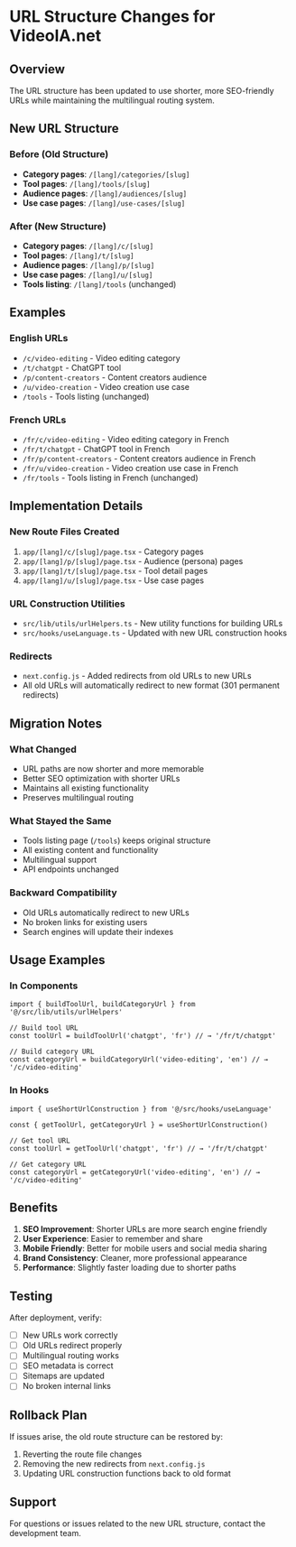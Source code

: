 # URL Structure Changes for VideoIA.net

## Overview

The URL structure has been updated to use shorter, more SEO-friendly URLs while maintaining the multilingual routing system.

## New URL Structure

### Before (Old Structure)
- **Category pages**: `/[lang]/categories/[slug]`
- **Tool pages**: `/[lang]/tools/[slug]`
- **Audience pages**: `/[lang]/audiences/[slug]`
- **Use case pages**: `/[lang]/use-cases/[slug]`

### After (New Structure)
- **Category pages**: `/[lang]/c/[slug]`
- **Tool pages**: `/[lang]/t/[slug]`
- **Audience pages**: `/[lang]/p/[slug]`
- **Use case pages**: `/[lang]/u/[slug]`
- **Tools listing**: `/[lang]/tools` (unchanged)

## Examples

### English URLs
- `/c/video-editing` - Video editing category
- `/t/chatgpt` - ChatGPT tool
- `/p/content-creators` - Content creators audience
- `/u/video-creation` - Video creation use case
- `/tools` - Tools listing (unchanged)

### French URLs
- `/fr/c/video-editing` - Video editing category in French
- `/fr/t/chatgpt` - ChatGPT tool in French
- `/fr/p/content-creators` - Content creators audience in French
- `/fr/u/video-creation` - Video creation use case in French
- `/fr/tools` - Tools listing in French (unchanged)

## Implementation Details

### New Route Files Created
1. `app/[lang]/c/[slug]/page.tsx` - Category pages
2. `app/[lang]/p/[slug]/page.tsx` - Audience (persona) pages
3. `app/[lang]/t/[slug]/page.tsx` - Tool detail pages
4. `app/[lang]/u/[slug]/page.tsx` - Use case pages

### URL Construction Utilities
- `src/lib/utils/urlHelpers.ts` - New utility functions for building URLs
- `src/hooks/useLanguage.ts` - Updated with new URL construction hooks

### Redirects
- `next.config.js` - Added redirects from old URLs to new URLs
- All old URLs will automatically redirect to new format (301 permanent redirects)

## Migration Notes

### What Changed
- URL paths are now shorter and more memorable
- Better SEO optimization with shorter URLs
- Maintains all existing functionality
- Preserves multilingual routing

### What Stayed the Same
- Tools listing page (`/tools`) keeps original structure
- All existing content and functionality
- Multilingual support
- API endpoints unchanged

### Backward Compatibility
- Old URLs automatically redirect to new URLs
- No broken links for existing users
- Search engines will update their indexes

## Usage Examples

### In Components
```tsx
import { buildToolUrl, buildCategoryUrl } from '@/src/lib/utils/urlHelpers'

// Build tool URL
const toolUrl = buildToolUrl('chatgpt', 'fr') // → '/fr/t/chatgpt'

// Build category URL
const categoryUrl = buildCategoryUrl('video-editing', 'en') // → '/c/video-editing'
```

### In Hooks
```tsx
import { useShortUrlConstruction } from '@/src/hooks/useLanguage'

const { getToolUrl, getCategoryUrl } = useShortUrlConstruction()

// Get tool URL
const toolUrl = getToolUrl('chatgpt', 'fr') // → '/fr/t/chatgpt'

// Get category URL
const categoryUrl = getCategoryUrl('video-editing', 'en') // → '/c/video-editing'
```

## Benefits

1. **SEO Improvement**: Shorter URLs are more search engine friendly
2. **User Experience**: Easier to remember and share
3. **Mobile Friendly**: Better for mobile users and social media sharing
4. **Brand Consistency**: Cleaner, more professional appearance
5. **Performance**: Slightly faster loading due to shorter paths

## Testing

After deployment, verify:
- [ ] New URLs work correctly
- [ ] Old URLs redirect properly
- [ ] Multilingual routing works
- [ ] SEO metadata is correct
- [ ] Sitemaps are updated
- [ ] No broken internal links

## Rollback Plan

If issues arise, the old route structure can be restored by:
1. Reverting the route file changes
2. Removing the new redirects from `next.config.js`
3. Updating URL construction functions back to old format

## Support

For questions or issues related to the new URL structure, contact the development team.
